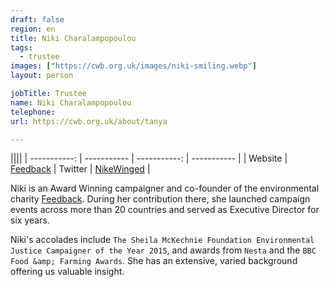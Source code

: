 ```yaml
---
draft: false
region: en
title: Niki Charalampopoulou
tags:
  - trustee
images: ["https://cwb.org.uk/images/niki-smiling.webp"]
layout: person

jobTitle: Trustee
name: Niki Charalampopoulou
telephone:
url: https://cwb.org.uk/about/tanya

---
```


||||
| -----------: | ----------- | -----------: | ----------- |
| Website | [Feedback](https://feedbackglobal.org/about-us/people/) | Twitter | [NikeWinged](https://twitter.com/nikewinged) |

Niki is an Award Winning campaigner and co-founder of the environmental charity [Feedback](https://feedbackglobal.org/about-us/people/). During her contribution there, she launched campaign events across more than 20&nbsp;countries and served as Executive Director for six&nbsp;years.

Niki's accolades include `The Sheila McKechnie Foundation Environmental Justice Campaigner of the Year 2015`, and awards from `Nesta` and the `BBC Food &amp; Farming Awards`. She has an extensive, varied background offering us valuable&nbsp;insight.


<!--
• Niki Charalampopoulou (rated out of 3):
- performance:
  - Has supported with visiting NGO's in Greece
  - useful insight.
- trust: WHY is she trust worthy on OUR behalf?
  - if her insight is useful, what is the compensation that will 10x her time?
  - how best to overcome being hard to get hold of?
-->
